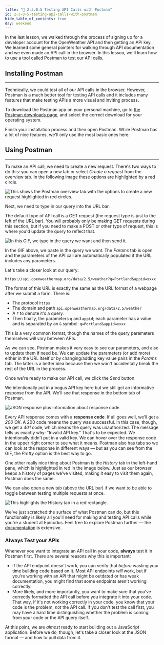 ```yaml
---
title: "📓 2.3.0.5 Testing API Calls with Postman"
id: 2-3-0-5-testing-api-calls-with-postman
hide_table_of_contents: true
day: weekend
---
```


In the last lesson, we walked through the process of signing up for a developer account for the OpenWeather API and then getting an API key. We learned some general pointers for walking through API documentation and we even made an API call in the browser. In this lesson, we'll learn how to use a tool called Postman to test our API calls.

## Installing Postman
---

Technically, we could test all of our API calls in the browser. However, Postman is a much better tool for testing API calls and it includes many features that make testing APIs a more visual and inviting process.  

To download the Postman app on your personal machine, go to [the Postman downloads page](https://www.postman.com/downloads/), and select the correct download for your operating system. 

Finish your installation process and then open Postman. While Postman has a lot of nice features, we'll only use the most basic ones here.

## Using Postman
---

To make an API call, we need to create a new request. There's two ways to do this: you can open a new tab or select _Create a request_ from the overview tab. In the following image these options are highlighted by a red circle. 

![This shows the Postman overview tab with the options to create a new request highlighted in red circles.](https://learnhowtoprogram.s3.us-west-2.amazonaws.com/Intermediate+JavaScript/Async-and-APIs-2020/postman-history-tab.png)

Next, we need to type in our query into the URL bar. 

The default type of API call is a GET request (the request type is just to the left of the URL bar). You will probably only be making GET requests during this section, but if you need to make a POST or other type of request, this is where you'd update the query to reflect that.

![In this GIF, we type in the query we want and then send it.](https://learnhowtoprogram.s3.us-west-2.amazonaws.com/Intermediate+JavaScript/Async-and-APIs-2020/basic-postman-query-2022.gif)

In the GIF above, we paste in the query we want. The _Params_ tab is open and the parameters of the API call are automatically populated if the URL includes any parameters. 

Let's take a closer look at our query:

```
https://api.openweathermap.org/data/2.5/weather?q=Portland&appid=xxxx
```

The format of this URL is exactly the same as the URL format of a webpage after we submit a form. There is:

* The protocol `https`
* The domain and path `api.openweathermap.org/data/2.5/weather` 
* A `?` to denote it's a query. 
* Then finally, the parameters `q` and `appid`; each parameter has a value and is separated by an `&` symbol: `q=Portland&appid=xxxx` 

This is a very common format, though the names of the query parameters themselves will vary between APIs.

As we can see, Postman makes it very easy to see our parameters, and also to update them if need be. We can update the parameters (or add more) either in the URL itself or by changing/adding key value pairs in the _Params_ tab. The latter is a better idea because then we won't accidentally break the rest of the URL in the process.

Once we're ready to make our API call, we click the _Send_ button.

We intentionally put in a bogus API key here but we still get an informative response from the API. We'll see that response in the bottom tab of Postman.

![JSON response plus information about response code.](https://learnhowtoprogram.s3.us-west-2.amazonaws.com/Intermediate+JavaScript/Async-and-APIs-2020/postman-response-tab.gif)

Every API response comes with a **response code**. If all goes well, we'll get a _200 OK_. A 200 code means the query was successful. In this case, though, we get a _401_ code, which means the query was unauthorized. The message tells us exactly why: "Invalid API key." That's to be expected. We intentionally didn't put in a valid key. We can hover over the response code in the upper right corner to see what it means. Postman also has tabs so we can look at the response in different ways — but as you can see from the GIF, the _Pretty_ option is the best way to go.

One other really nice thing about Postman is the _History_ tab in the left-hand pane, which is highlighted in red in the image below. Just as our browser keeps a history of pages we've visited, making it easy to visit them again, Postman does the same. 

We can also open a new tab (above the URL bar) if we want to be able to toggle between testing multiple requests at once.

![This highlights the _History_ tab in a red rectangle.](https://learnhowtoprogram.s3.us-west-2.amazonaws.com/Intermediate+JavaScript/Async-and-APIs-2020/postman-history-tab.png)

We've just scratched the surface of what Postman can do, but this functionality is likely all you'll need for making and testing API calls while you're a student at Epicodus. Feel free to explore Postman further — the [documentation](https://learning.postman.com/docs/getting-started/introduction/) is extensive.

### Always Test your APIs

Whenever you want to integrate an API call in your code, **always** test it in Postman first. There are several reasons why this is important:

* If the API endpoint doesn't work, you can verify that _before_ wasting your time building code based on it. Most API endpoints _will_ work, but if you're working with an API that might be outdated or has weak documentation, you might find that some endpoints aren't working correctly.
* More likely, and more importantly, you want to make sure that you've correctly formatted the API call before you integrate it into your code. That way, if it's not working correctly in your code, you know that your code is the problem, _not_ the API call. If you don't test the call first, you may have a hard time distinguishing whether the problem is coming from your code or the API query itself.

At this point, we are _almost_ ready to start building out a JavaScript application. Before we do, though, let's take a closer look at the JSON format — and how to pull data from it.
